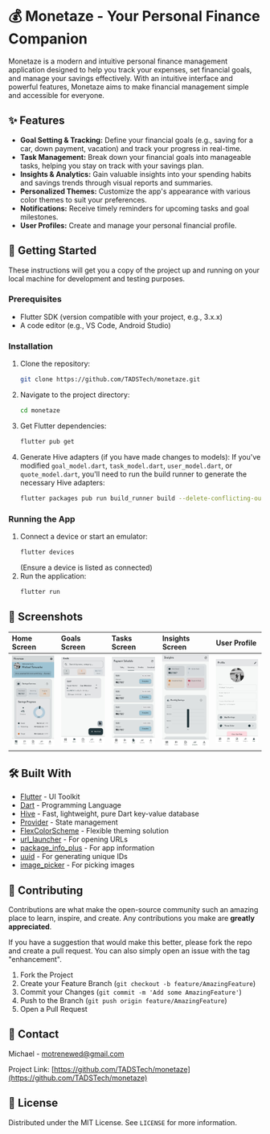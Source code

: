 # 💰 Monetaze - Your Personal Finance Companion

Monetaze is a modern and intuitive personal finance management application designed to help you track your expenses, set financial goals, and manage your savings effectively. With an intuitive interface and powerful features, Monetaze aims to make financial management simple and accessible for everyone.

## ✨ Features

  * **Goal Setting & Tracking:** Define your financial goals (e.g., saving for a car, down payment, vacation) and track your progress in real-time.
  * **Task Management:** Break down your financial goals into manageable tasks, helping you stay on track with your savings plan.
  * **Insights & Analytics:** Gain valuable insights into your spending habits and savings trends through visual reports and summaries.
  * **Personalized Themes:** Customize the app's appearance with various color themes to suit your preferences.
  * **Notifications:** Receive timely reminders for upcoming tasks and goal milestones.
  * **User Profiles:** Create and manage your personal financial profile.

## 🚀 Getting Started

These instructions will get you a copy of the project up and running on your local machine for development and testing purposes.

### Prerequisites

  * Flutter SDK (version compatible with your project, e.g., 3.x.x)
  * A code editor (e.g., VS Code, Android Studio)

### Installation

1.  Clone the repository:
    ```bash
    git clone https://github.com/TADSTech/monetaze.git
    ```
2.  Navigate to the project directory:
    ```bash
    cd monetaze
    ```
3.  Get Flutter dependencies:
    ```bash
    flutter pub get
    ```
4.  Generate Hive adapters (if you have made changes to models):
    If you've modified `goal_model.dart`, `task_model.dart`, `user_model.dart`, or `quote_model.dart`, you'll need to run the build runner to generate the necessary Hive adapters:
    ```bash
    flutter packages pub run build_runner build --delete-conflicting-outputs
    ```

### Running the App

1.  Connect a device or start an emulator:
    ```bash
    flutter devices
    ```
    (Ensure a device is listed as connected)
2.  Run the application:
    ```bash
    flutter run
    ```

## 📸 Screenshots

| Home Screen | Goals Screen | Tasks Screen | Insights Screen | User Profile |
| :---------- | :----------- | :----------- | :-------------- | :----------- |
| ![Home Screen](assets/screenshots/monetaze-home.jpg) | ![Goals Screen](assets/screenshots/m-goals.jpg) | ![Tasks Screen](assets/screenshots/m-tasks.jpg) | ![Insights Screen](assets/screenshots/m-insights.jpg) | ![User Profile](assets/screenshots/m-user.jpg) |

## 🛠️ Built With

  * [Flutter](https://flutter.dev/) - UI Toolkit
  * [Dart](https://dart.dev/) - Programming Language
  * [Hive](https://www.google.com/search?q=https://pub.dev/packages/hive) - Fast, lightweight, pure Dart key-value database
  * [Provider](https://pub.dev/packages/provider) - State management
  * [FlexColorScheme](https://pub.dev/packages/flex_color_scheme) - Flexible theming solution
  * [url\_launcher](https://pub.dev/packages/url_launcher) - For opening URLs
  * [package\_info\_plus](https://pub.dev/packages/package_info_plus) - For app information
  * [uuid](https://pub.dev/packages/uuid) - For generating unique IDs
  * [image\_picker](https://pub.dev/packages/image_picker) - For picking images

## 🤝 Contributing

Contributions are what make the open-source community such an amazing place to learn, inspire, and create. Any contributions you make are **greatly appreciated**.

If you have a suggestion that would make this better, please fork the repo and create a pull request. You can also simply open an issue with the tag "enhancement".

1.  Fork the Project
2.  Create your Feature Branch (`git checkout -b feature/AmazingFeature`)
3.  Commit your Changes (`git commit -m 'Add some AmazingFeature'`)
4.  Push to the Branch (`git push origin feature/AmazingFeature`)
5.  Open a Pull Request

## 📧 Contact

Michael - motrenewed@gmail.com

Project Link: [https://github.com/TADSTech/monetaze](https://github.com/TADSTech/monetaze)

## 📄 License

Distributed under the MIT License. See `LICENSE` for more information.